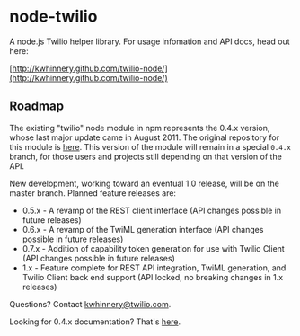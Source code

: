 # node-twilio

A node.js Twilio helper library.  For usage infomation and API docs, head out here:

[http://kwhinnery.github.com/twilio-node/](http://kwhinnery.github.com/twilio-node/)

## Roadmap

The existing "twilio" node module in npm represents the 0.4.x version, whose last major update came in August 2011.  The original repository for this module is [here](https://github.com/sjwalter/node-twilio).  This version of the module will remain in a special `0.4.x` branch, for those users and projects still depending on that version of the API.

New development, working toward an eventual 1.0 release, will be on the master branch.  Planned feature releases are:

* 0.5.x - A revamp of the REST client interface (API changes possible in future releases)
* 0.6.x - A revamp of the TwiML generation interface (API changes possible in future releases)
* 0.7.x - Addition of capability token generation for use with Twilio Client (API changes possible in future releases)
* 1.x - Feature complete for REST API integration, TwiML generation, and Twilio Client back end support (API locked, no breaking changes in 1.x releases)

Questions? Contact [kwhinnery@twilio.com](mailto:kwhinnery@twilio.com).

Looking for 0.4.x documentation?  That's [here](https://github.com/kwhinnery/twilio-node/blob/master/README-0-3-x.md).